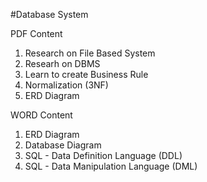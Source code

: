 #Database System

PDF Content
1. Research on File Based System
2. Researh on DBMS
3. Learn to create Business Rule
4. Normalization (3NF)
5. ERD Diagram

WORD Content
1. ERD Diagram
2. Database Diagram
3. SQL - Data Definition Language (DDL)
4. SQL - Data Manipulation Language (DML)
